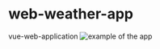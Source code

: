 # web-weather-app
vue-web-application
![example of the app](https://github.com/chackydude/web-weather-app/web-weather-app/public/media/themes.gif)
